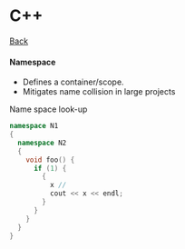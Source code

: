 # C++

[Back](../README.md)



#### Namespace

* Defines a container/scope.
* Mitigates name collision in large projects

Name space look-up

```c++
namespace N1
{
  namespace N2
  {
    void foo() {
      if (1) {
        {
          x // 
          cout << x << endl;
        }
      }
    }
  }
}
```







